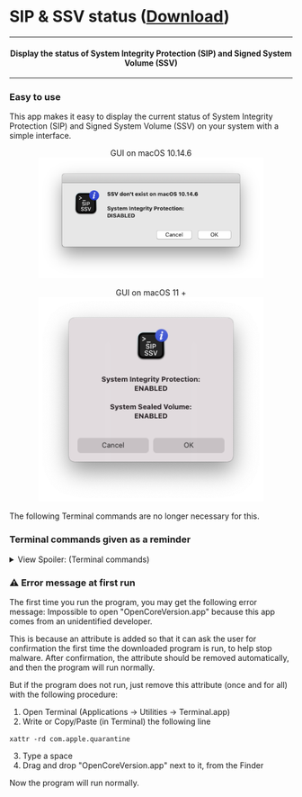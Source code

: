 # SIP & SSV status ([Download](https://github.com/alphascorp/SIP-SSV-status/blob/main/Screenshots/Main%20GUI%20macOS%2011%20%2B.png))

---

<h4 align="center">Display the status of System Integrity Protection (SIP) and Signed System Volume (SSV)</h4>

---

### Easy to use

This app makes it easy to display the current status of System Integrity Protection (SIP) and Signed System Volume (SSV) on your system with a simple interface.


<p align="center">GUI on macOS 10.14.6<br><img width="400" alt="Main GUI macOS 10.14.6" src="https://github.com/alphascorp/SIP-SSV-status/blob/main/Screenshots/Main%20GUI%20macOS%2010.14.6.png"></p>


<p align="center">GUI on macOS 11 +<br><img width="400" alt="Main GUI macOS 11 +" src="https://github.com/alphascorp/SIP-SSV-status/blob/main/Screenshots/Main%20GUI%20macOS%2011%20%2B.png"></p>

The following Terminal commands are no longer necessary for this.


### Terminal commands given as a reminder

<details> <summary> View Spoiler: (Terminal commands)  </summary>

  - For displaying System Integrity Protection (SIP):
```
csrutil status
```


  - For displaying Signed System Volume (SSV):
```
csrutil authenticated-root status
```

</details>


### :warning: Error message at first run

The first time you run the program, you may get the following error message:
Impossible to open "OpenCoreVersion.app" because this app comes from an unidentified developer.


This is because an attribute is added so that it can ask the user for confirmation the first time the downloaded program is run, to help stop malware. After confirmation, the attribute should be removed automatically, and then the program will run normally.

But if the program does not run, just remove this attribute (once and for all) with the following procedure:
1. Open Terminal (Applications -> Utilities -> Terminal.app)
2. Write or Copy/Paste (in Terminal) the following line
```
xattr -rd com.apple.quarantine 
```
3. Type a space
4. Drag and drop "OpenCoreVersion.app" next to it, from the Finder

Now the program will run normally.